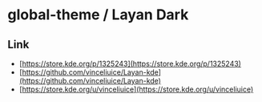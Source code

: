 

# global-theme / Layan Dark


## Link

* [https://store.kde.org/p/1325243](https://store.kde.org/p/1325243)
* [https://github.com/vinceliuice/Layan-kde](https://github.com/vinceliuice/Layan-kde)
* [https://store.kde.org/u/vinceliuice](https://store.kde.org/u/vinceliuice)
